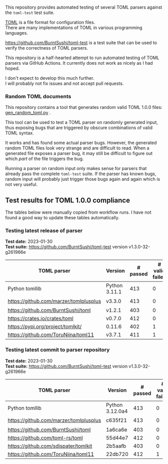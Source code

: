 
This repository provides automated testing of several TOML parsers against the `toml-test` test suite.

[TOML](https://toml.io/) is a file format for configuration files. <br>
There are many implementations of TOML in various programming languages.

https://github.com/BurntSushi/toml-test is a test suite that can be used to verify the correctness of TOML parsers.

This repository is a half-hearted attempt to run automated testing of TOML parsers via GitHub Actions.
It currently does not work as nicely as I had hoped.

I don't expect to develop this much further. <br>
I will probably not fix issues and not accept pull requests.

### Random TOML documents

This repository contains a tool that generates random valid TOML 1.0.0 files:
[gen\_random\_toml.py](random_test/gen_random_toml.py) .

This tool can be used to test a TOML parser on randomly generated input, thus exposing bugs that are triggered by obscure combinations of valid TOML syntax.

It works and has found some actual parser bugs.
However, the generated random TOML files look very strange and are difficult to read.
When a generated file exposes a parser bug, it may still be difficult to figure out which _part_ of the file triggers the bug.

Running a parser on random input only makes sense for parsers that already pass the complete `toml-test` suite.
If the parser has known bugs, random input will probably just trigger those bugs again and again which is not very useful.

## Test results for TOML 1.0.0 compliance

The tables below were manually copied from workflow runs.
I have not found a good way to update these tables automatically.

### Testing latest release of parser

__Test date:__ 2023-01-30 <br>
__Test suite:__ https://github.com/BurntSushi/toml-test version v1.3.0-32-g261966e

| TOML parser | Version | # passed | # valid failed | # invalid failed | Result |
|-------------|---------|----------------|----------------------|------------------------|--------|
| Python tomllib | Python 3.11.1 | 413 | 0 | 0 | :heavy_check_mark: |
| https://github.com/marzer/tomlplusplus | v3.3.0 | 413 | 0 | 0 | :heavy_check_mark: |
| https://github.com/BurntSushi/toml | v1.2.1 | 403 | 0 | 10 | :warning: |
| https://crates.io/crates/toml | v0.7.0 | 412 | 0 | 1 | :warning: |
| https://pypi.org/project/tomlkit/ | 0.11.6 | 402 | 1 | 10 | :x: |
| https://github.com/ToruNiina/toml11 | v3.7.1 | 411 | 1 | 1 | :x: |

### Testing latest commit to parser repository

__Test date:__ 2023-01-30 <br>
__Test suite:__ https://github.com/BurntSushi/toml-test version v1.3.0-32-g261966e

| TOML parser | Version | # passed | # valid failed | # invalid failed | Result |
|-------------|---------|----------------|----------------------|------------------------|--------|
| Python tomllib | Python 3.12.0a4 | 413 | 0 | 0 | :heavy_check_mark: |
| https://github.com/marzer/tomlplusplus | c635f21 | 413 | 0 | 0 | :heavy_check_mark: |
| https://github.com/BurntSushi/toml | 1a6ca6e | 403 | 0 | 10 | :warning: |
| https://github.com/toml-rs/toml | 55d44e7 | 412 | 0 | 1 | :warning: |
| https://github.com/sdispater/tomlkit | 2b5aafb | 403 | 0 | 10 | :warning: |
| https://github.com/ToruNiina/toml11 | 22db720 | 412 | 1 | 0 | :x: |
